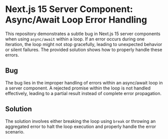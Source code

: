 # Next.js 15 Server Component: Async/Await Loop Error Handling

This repository demonstrates a subtle bug in Next.js 15 server components when using `async/await` within a loop.  If an error occurs during one iteration, the loop might not stop gracefully, leading to unexpected behavior or silent failures. The provided solution shows how to properly handle these errors.

## Bug

The bug lies in the improper handling of errors within an async/await loop in a server component.  A rejected promise within the loop is not handled effectively, leading to a partial result instead of complete error propagation. 

## Solution

The solution involves either breaking the loop using `break` or throwing an aggregated error to halt the loop execution and properly handle the error scenario.